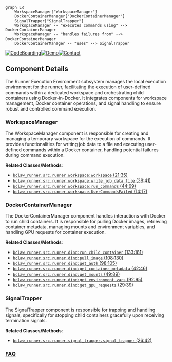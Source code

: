 ```mermaid
graph LR
    WorkspaceManager["WorkspaceManager"]
    DockerContainerManager["DockerContainerManager"]
    SignalTrapper["SignalTrapper"]
    WorkspaceManager -- "executes commands using" --> DockerContainerManager
    WorkspaceManager -- "handles failures from" --> DockerContainerManager
    DockerContainerManager -- "uses" --> SignalTrapper
```
[![CodeBoarding](https://img.shields.io/badge/Generated%20by-CodeBoarding-9cf?style=flat-square)](https://github.com/CodeBoarding/GeneratedOnBoardings)[![Demo](https://img.shields.io/badge/Try%20our-Demo-blue?style=flat-square)](https://www.codeboarding.org/demo)[![Contact](https://img.shields.io/badge/Contact%20us%20-%20contact@codeboarding.org-lightgrey?style=flat-square)](mailto:contact@codeboarding.org)

## Component Details

The Runner Execution Environment subsystem manages the local execution environment for the runner, facilitating the execution of user-defined commands within a dedicated workspace and orchestrating child containers using Docker-in-Docker. It integrates components for workspace management, Docker container operations, and signal handling to ensure robust and controlled command execution.

### WorkspaceManager
The WorkspaceManager component is responsible for creating and managing a temporary workspace for the execution of commands. It provides functionalities for writing job data to a file and executing user-defined commands within a Docker container, handling potential failures during command execution.


**Related Classes/Methods**:

- <a href="https://github.com/Bayer-Group/BayerCLAW/blob/master/bclaw_runner/src/runner/workspace.py#L21-L35" target="_blank" rel="noopener noreferrer">`bclaw_runner.src.runner.workspace:workspace` (21:35)</a>
- <a href="https://github.com/Bayer-Group/BayerCLAW/blob/master/bclaw_runner/src/runner/workspace.py#L38-L41" target="_blank" rel="noopener noreferrer">`bclaw_runner.src.runner.workspace:write_job_data_file` (38:41)</a>
- <a href="https://github.com/Bayer-Group/BayerCLAW/blob/master/bclaw_runner/src/runner/workspace.py#L44-L69" target="_blank" rel="noopener noreferrer">`bclaw_runner.src.runner.workspace:run_commands` (44:69)</a>
- <a href="https://github.com/Bayer-Group/BayerCLAW/blob/master/bclaw_runner/src/runner/workspace.py#L14-L17" target="_blank" rel="noopener noreferrer">`bclaw_runner.src.runner.workspace.UserCommandsFailed` (14:17)</a>


### DockerContainerManager
The DockerContainerManager component handles interactions with Docker to run child containers. It is responsible for pulling Docker images, retrieving container metadata, managing mounts and environment variables, and handling GPU requests for container execution.


**Related Classes/Methods**:

- <a href="https://github.com/Bayer-Group/BayerCLAW/blob/master/bclaw_runner/src/runner/dind.py#L133-L181" target="_blank" rel="noopener noreferrer">`bclaw_runner.src.runner.dind:run_child_container` (133:181)</a>
- <a href="https://github.com/Bayer-Group/BayerCLAW/blob/master/bclaw_runner/src/runner/dind.py#L108-L130" target="_blank" rel="noopener noreferrer">`bclaw_runner.src.runner.dind:pull_image` (108:130)</a>
- <a href="https://github.com/Bayer-Group/BayerCLAW/blob/master/bclaw_runner/src/runner/dind.py#L98-L105" target="_blank" rel="noopener noreferrer">`bclaw_runner.src.runner.dind:get_auth` (98:105)</a>
- <a href="https://github.com/Bayer-Group/BayerCLAW/blob/master/bclaw_runner/src/runner/dind.py#L42-L46" target="_blank" rel="noopener noreferrer">`bclaw_runner.src.runner.dind:get_container_metadata` (42:46)</a>
- <a href="https://github.com/Bayer-Group/BayerCLAW/blob/master/bclaw_runner/src/runner/dind.py#L49-L89" target="_blank" rel="noopener noreferrer">`bclaw_runner.src.runner.dind:get_mounts` (49:89)</a>
- <a href="https://github.com/Bayer-Group/BayerCLAW/blob/master/bclaw_runner/src/runner/dind.py#L92-L95" target="_blank" rel="noopener noreferrer">`bclaw_runner.src.runner.dind:get_environment_vars` (92:95)</a>
- <a href="https://github.com/Bayer-Group/BayerCLAW/blob/master/bclaw_runner/src/runner/dind.py#L29-L39" target="_blank" rel="noopener noreferrer">`bclaw_runner.src.runner.dind:get_gpu_requests` (29:39)</a>


### SignalTrapper
The SignalTrapper component is responsible for trapping and handling signals, specifically for stopping child containers gracefully upon receiving termination signals.


**Related Classes/Methods**:

- <a href="https://github.com/Bayer-Group/BayerCLAW/blob/master/bclaw_runner/src/runner/signal_trapper.py#L26-L42" target="_blank" rel="noopener noreferrer">`bclaw_runner.src.runner.signal_trapper.signal_trapper` (26:42)</a>




### [FAQ](https://github.com/CodeBoarding/GeneratedOnBoardings/tree/main?tab=readme-ov-file#faq)